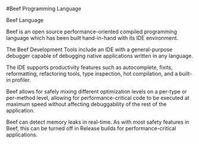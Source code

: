 #Beef Programming Language

Beef Language

Beef is an open source performance-oriented compiled programming language which has been built hand-in-hand with its IDE environment.

The Beef Development Tools include an IDE with a general-purpose debugger capable of debugging native applications written in any language.

The IDE supports productivity features such as autocomplete, fixits, reformatting, refactoring tools, type inspection, hot compilation, and a built-in profiler.

Beef allows for safely mixing different optimization levels on a per-type or per-method level, allowing for performance-critical code to be executed at maximum speed without affecting debuggability of the rest of the application.

Beef can detect memory leaks in real-time. As with most safety features in Beef, this can be turned off in Release builds for performance-critical applications.
